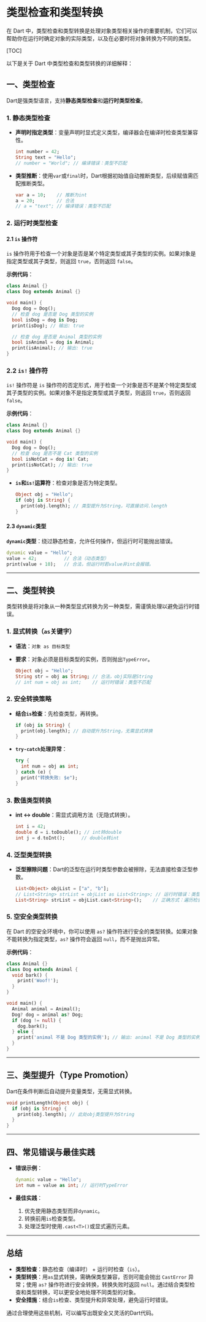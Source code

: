 # 类型检查和类型转换

在 Dart 中，类型检查和类型转换是处理对象类型相关操作的重要机制，它们可以帮助你在运行时确定对象的实际类型，以及在必要时将对象转换为不同的类型。

[TOC]

以下是关于 Dart 中类型检查和类型转换的详细解释：

## 一、类型检查

Dart是强类型语言，支持**静态类型检查**和**运行时类型检查**。

### 1. 静态类型检查

- **声明时指定类型**：变量声明时显式定义类型，编译器会在编译时检查类型兼容性。

  ```dart
  int number = 42;
  String text = "Hello";
  // number = "World"; // 编译错误：类型不匹配
  ```

- **类型推断**：使用`var`或`final`时，Dart根据初始值自动推断类型，后续赋值需匹配推断类型。

  ```dart
  var a = 10;    // 推断为int
  a = 20;        // 合法
  // a = "text"; // 编译错误：类型不匹配
  ```

### 2. 运行时类型检查

#### 2.1 `is` 操作符

`is` 操作符用于检查一个对象是否是某个特定类型或其子类型的实例。如果对象是指定类型或其子类型，则返回 `true`，否则返回 `false`。

**示例代码**：

```dart
class Animal {}
class Dog extends Animal {}

void main() {
  Dog dog = Dog();
  // 检查 dog 是否是 Dog 类型的实例
  bool isDog = dog is Dog; 
  print(isDog); // 输出: true

  // 检查 dog 是否是 Animal 类型的实例
  bool isAnimal = dog is Animal; 
  print(isAnimal); // 输出: true
}
```

### 2.2 `is!` 操作符

`is!` 操作符是 `is` 操作符的否定形式，用于检查一个对象是否不是某个特定类型或其子类型的实例。如果对象不是指定类型或其子类型，则返回 `true`，否则返回 `false`。

**示例代码**：

```dart
class Animal {}
class Dog extends Animal {}

void main() {
  Dog dog = Dog();
  // 检查 dog 是否不是 Cat 类型的实例
  bool isNotCat = dog is! Cat; 
  print(isNotCat); // 输出: true
}
```

- **`is`和`is!`运算符**：检查对象是否为特定类型。

  ```dart
  Object obj = "Hello";
  if (obj is String) {
    print(obj.length); // 类型提升为String，可直接访问.length
  }
  ```

#### 2.3 `dynamic`类型

**`dynamic`类型**：绕过静态检查，允许任何操作，但运行时可能抛出错误。

```dart
dynamic value = "Hello";
value = 42;          // 合法（动态类型）
print(value + 10);   // 合法，但运行时若value非int会报错。
```

---

## 二、类型转换

类型转换是将对象从一种类型显式转换为另一种类型，需谨慎处理以避免运行时错误。

### 1. 显式转换（`as`关键字）

- **语法**：`对象 as 目标类型`
- **要求**：对象必须是目标类型的实例，否则抛出`TypeError`。

  ```dart
  Object obj = "Hello";
  String str = obj as String; // 合法，obj实际是String
  // int num = obj as int;    // 运行时错误：类型不匹配
  ```

### 2. 安全转换策略

- **结合`is`检查**：先检查类型，再转换。

  ```dart
  if (obj is String) {
    print(obj.length); // 自动提升为String，无需显式转换
  }
  ```

- **`try-catch`处理异常**：

  ```dart
  try {
    int num = obj as int;
  } catch (e) {
    print("转换失败: $e");
  }
  ```

### 3. 数值类型转换

- **int ↔ double**：需显式调用方法（无隐式转换）。

  ```dart
  int i = 42;
  double d = i.toDouble(); // int转double
  int j = d.toInt();      // double转int
  ```

### 4. 泛型类型转换

- **泛型擦除问题**：Dart的泛型在运行时类型参数会被擦除，无法直接检查泛型参数。

  ```dart
  List<Object> objList = ["a", "b"];
  // List<String> strList = objList as List<String>; // 运行时错误：类型不匹配
  List<String> strList = objList.cast<String>();    // 正确方式：遍历检查元素类型
  ```

### 5. 空安全类型转换

在 Dart 的空安全环境中，你可以使用 `as?` 操作符进行安全的类型转换。如果对象不能转换为指定类型，`as?` 操作符会返回 `null`，而不是抛出异常。

**示例代码**：

```dart
class Animal {}
class Dog extends Animal {
  void bark() {
    print('Woof!');
  }
}

void main() {
  Animal animal = Animal();
  Dog? dog = animal as? Dog;
  if (dog != null) {
    dog.bark();
  } else {
    print('animal 不是 Dog 类型的实例'); // 输出: animal 不是 Dog 类型的实例
  }
}
```

---

## 三、类型提升（Type Promotion）

Dart在条件判断后自动提升变量类型，无需显式转换。

```dart
void printLength(Object obj) {
  if (obj is String) {
    print(obj.length); // 此处obj类型提升为String
  }
}
```

---

## 四、常见错误与最佳实践

- **错误示例**：

  ```dart
  dynamic value = "Hello";
  int num = value as int; // 运行时TypeError
  ```

- **最佳实践**：
  1. 优先使用静态类型而非`dynamic`。
  2. 转换前用`is`检查类型。
  3. 处理泛型时使用`.cast<T>()`或显式遍历元素。

---

## **总结**

- **类型检查**：静态检查（编译时） + 运行时检查（`is`）。
- **类型转换**：用`as`显式转换，需确保类型兼容，否则可能会抛出 `CastError` 异常；使用 `as?` 操作符进行安全转换，转换失败时返回 `null`。通过结合类型检查和类型转换，可以更安全地处理不同类型的对象。
- **安全措施**：结合`is`检查、类型提升和异常处理，避免运行时错误。

通过合理使用这些机制，可以编写出既安全又灵活的Dart代码。
